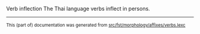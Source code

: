 Verb inflection
The Thai language verbs inflect in persons.

* * *

<small>This (part of) documentation was generated from [src/fst/morphology/affixes/verbs.lexc](https://github.com/giellalt/lang-tha/blob/main/src/fst/morphology/affixes/verbs.lexc)</small>
